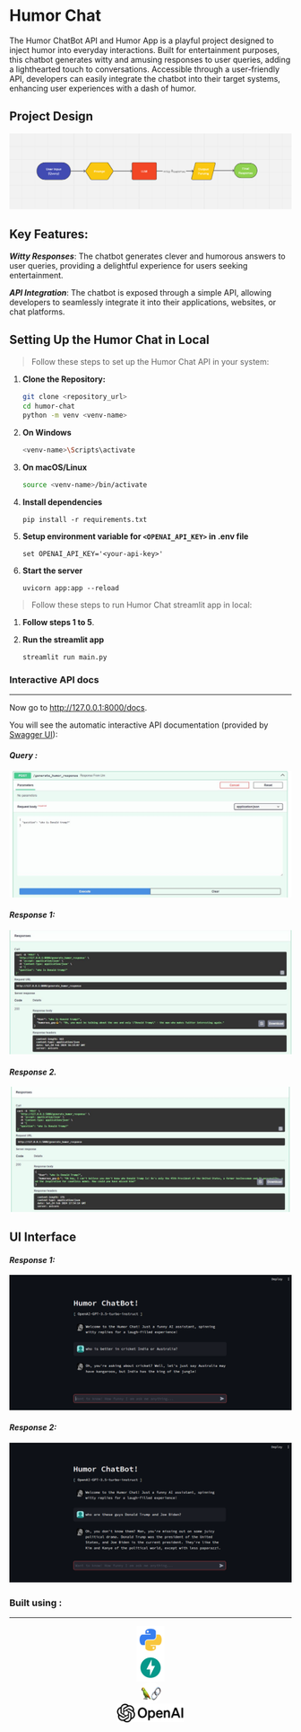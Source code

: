 # Humor Chat

The Humor ChatBot API and Humor App is a playful project designed to inject humor into everyday interactions. Built for entertainment purposes, this chatbot generates witty and amusing responses to user queries, adding a lighthearted touch to conversations. Accessible through a user-friendly API, developers can easily integrate the chatbot into their target systems, enhancing user experiences with a dash of humor.

## Project Design 
![Project Design](assets/design-flow.png)


## Key Features:

***Witty Responses***: The chatbot generates clever and humorous answers to user queries, providing a delightful experience for users seeking entertainment.

***API Integration***: The chatbot is exposed through a simple API, allowing developers to seamlessly integrate it into their applications, websites, or chat platforms.


## Setting Up the Humor Chat in Local

>  Follow these steps to set up the Humor Chat API in your system:

1. **Clone the Repository:**
    ```bash
    git clone <repository_url>
    cd humor-chat
    python -m venv <venv-name>
2. **On Windows**
    ```bash
    <venv-name>\Scripts\activate
    ```
3. **On macOS/Linux**
    ```bash
    source <venv-name>/bin/activate
    ```
4. **Install dependencies**
    ```
    pip install -r requirements.txt
    ```

5. **Setup environment variable for `<OPENAI_API_KEY>` in .env file**
    ```
    set OPENAI_API_KEY='<your-api-key>'
    ```
6. **Start the server**
    ```
    uvicorn app:app --reload
    ```

> Follow these steps to run Humor Chat streamlit app in local:

1. **Follow steps 1 to 5**.

2. **Run the streamlit app**
    ```
    streamlit run main.py
    ```

### Interactive API docs
***

Now go to <a href="http://127.0.0.1:8000/docs" class="external-link" target="_blank">http://127.0.0.1:8000/docs</a>.

You will see the automatic interactive API documentation (provided by <a href="https://github.com/swagger-api/swagger-ui" class="external-link" target="_blank">Swagger UI</a>):

#### *Query :*
![Swagger UI](assets/query.JPG)

#### *Response 1:*
![Swagger UI](assets/response.JPG)
#### *Response 2.* 
![Swagger UI](assets/response-2.JPG)


## UI Interface
#### *Response 1:*
![Streamlit UI](assets/ui-response-1.png)

#### *Response 2:*
![Streamlit UI](assets/ui-response-2.png)


### Built using :
***
<div style="display: flex; flex-direction: column; justify-content: center; align-items: center;">
    <img src="assets/python.png" width="50"/>
    <img src="assets/fastapi.png" width="50"/>
    <img style="border-radius:50%;" src="assets/langchain.png" width="39" height="39"/>
    <img src="assets/OpenAI_Logo.svg" width="120"/>
</div>
